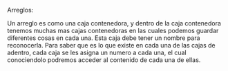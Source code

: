 Arreglos:

Un arreglo es como una caja contenedora, y dentro de la caja contenedora tenemos muchas mas cajas contenedoras en las cuales podemos guardar 
diferentes cosas en cada una. Esta caja debe tener un nombre para reconocerla. Para saber que  es lo que existe en cada una de las cajas de adentro, cada caja
se les asigna un numero a cada una, el cual conociendolo podremos acceder al contenido de cada una de ellas.